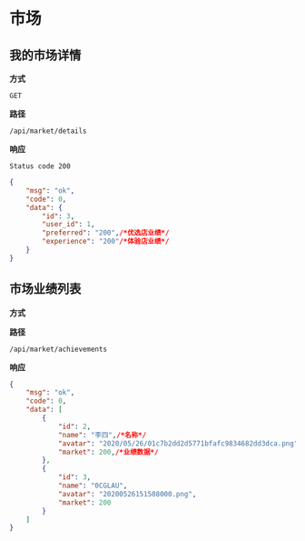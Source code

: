 # 市场

## 我的市场详情

**方式**

`GET`

**路径**

`/api/market/details`

**响应**

`Status code 200`

```json
{
    "msg": "ok",
    "code": 0,
    "data": {
        "id": 3,
        "user_id": 1,
        "preferred": "200",/*优选店业绩*/
        "experience": "200"/*体验店业绩*/
    }
}
```

## 市场业绩列表

**方式**

**路径**

`/api/market/achievements`

**响应**

```json
{
    "msg": "ok",
    "code": 0,
    "data": [
        {
            "id": 2,
            "name": "李四",/*名称*/
            "avatar": "2020/05/26/01c7b2dd2d5771bfafc9834682dd3dca.png",/*头像*/
            "market": 200,/*业绩数据*/
        },
        {
            "id": 3,
            "name": "0CGLAU",
            "avatar": "20200526151508000.png",
            "market": 200
        }
    ]
}
```